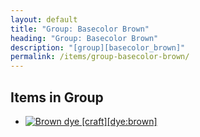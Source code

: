 ```yaml
---
layout: default
title: "Group: Basecolor Brown"
heading: "Group: Basecolor Brown"
description: "[group][basecolor_brown]"
permalink: /items/group-basecolor-brown/
---
```



## Items in Group

<ul class="list-items clearfix">
    <li><a href="{{site.baseurl}}/items/dye-brown/"><img src="{{site.baseurl}}/assets/img/items/textures/dye_brown.png" data-toggle="tooltip" title="Brown dye [craft][dye:brown]"></a></li>
</ul>
